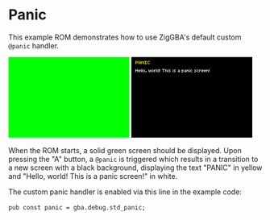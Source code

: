 # Panic

This example ROM demonstrates how to use ZigGBA's default custom `@panic` handler.

![Screenshot](./screenshot0.png) ![Screenshot](./screenshot1.png)

When the ROM starts, a solid green screen should be displayed. Upon pressing the "A" button, a `@panic` is triggered which results in a transition to a new screen with a black background, displaying the text "PANIC" in yellow and "Hello, world! This is a panic screen!" in white.

The custom panic handler is enabled via this line in the example code:

```zig
pub const panic = gba.debug.std_panic;
```
